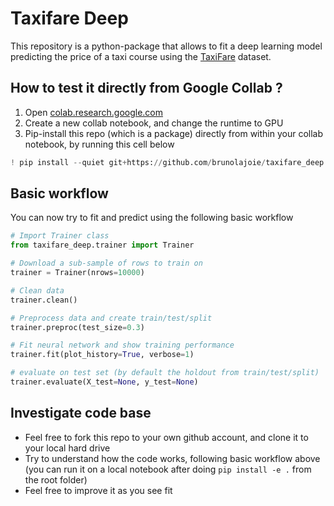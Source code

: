 # Taxifare Deep

This repository is a python-package that allows to fit a deep learning model predicting the price of a taxi course using the [TaxiFare](https://www.kaggle.com/c/new-york-city-taxi-fare-prediction) dataset.

## How to test it directly from Google Collab ?

1. Open [colab.research.google.com](https://colab.research.google.com/)
2. Create a new collab notebook, and change the runtime to GPU
3. Pip-install this repo (which is a package) directly from within your collab notebook, by running this cell below

```python
! pip install --quiet git+https://github.com/brunolajoie/taxifare_deep
```

## Basic workflow

You can now try to fit and predict using the following basic workflow

```python
# Import Trainer class
from taxifare_deep.trainer import Trainer

# Download a sub-sample of rows to train on
trainer = Trainer(nrows=10000)

# Clean data
trainer.clean()

# Preprocess data and create train/test/split
trainer.preproc(test_size=0.3)

# Fit neural network and show training performance
trainer.fit(plot_history=True, verbose=1)

# evaluate on test set (by default the holdout from train/test/split)
trainer.evaluate(X_test=None, y_test=None)
```

## Investigate code base

- Feel free to fork this repo to your own github account, and clone it to your local hard drive
- Try to understand how the code works, following basic workflow above (you can run it on a local notebook after doing `pip install -e .` from the root folder)
- Feel free to improve it as you see fit


